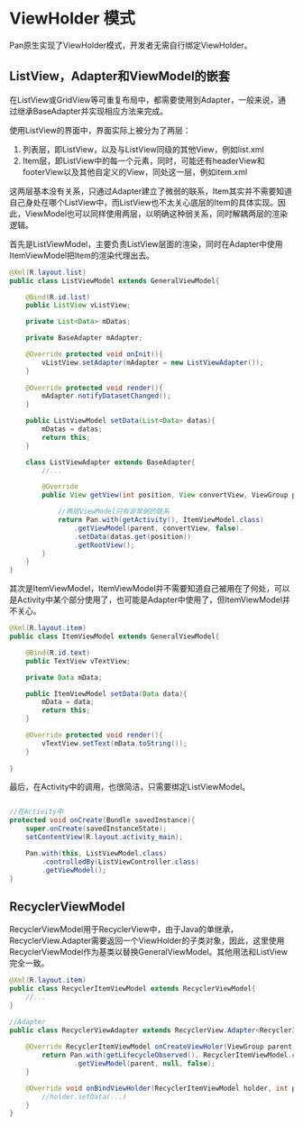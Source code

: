 # ViewHolder 模式

Pan原生实现了ViewHolder模式，开发者无需自行绑定ViewHolder。

## ListView，Adapter和ViewModel的嵌套

在ListView或GridView等可重复布局中，都需要使用到Adapter，一般来说，通过继承BaseAdapter并实现相应方法来完成。

使用ListView的界面中，界面实际上被分为了两层：

1. 列表层，即ListView，以及与ListView同级的其他View，例如list.xml
2. Item层，即ListView中的每一个元素，同时，可能还有headerView和footerView以及其他自定义的View，同处这一层，例如item.xml

这两层基本没有关系，只通过Adapter建立了微弱的联系，Item其实并不需要知道自己身处在哪个ListView中，而ListView也不太关心底层的Item的具体实现。因此，ViewModel也可以同样使用两层，以明确这种弱关系，同时解耦两层的渲染逻辑。

首先是ListViewModel，主要负责ListView层面的渲染，同时在Adapter中使用ItemViewModel把Item的渲染代理出去。

```Java
@Xml(R.layout.list)
public class ListViewModel extends GeneralViewModel{

    @Bind(R.id.list)
    public ListView vListView;

    private List<Data> mDatas;

    private BaseAdapter mAdapter;

    @Override protected void onInit(){
    	vListView.setAdapter(mAdapter = new ListViewAdapter());
    }
	
	@Override protected void render(){
		mAdapter.notifyDatasetChanged();
	}

	public ListViewModel setData(List<Data> datas){
		mDatas = datas;
		return this;
	}

	class ListViewAdapter extends BaseAdapter{
		//...

        @Override
		public View getView(int position, View convertView, ViewGroup parent){

			//两层ViewModel只有非常弱的联系
			return Pan.with(getActivity(), ItemViewModel.class)
			    .getViewModel(parent, convertView, false).
			    .setData(datas.get(position))
			    .getRootView();
		}
	}
}
```

其次是ItemViewModel，ItemViewModel并不需要知道自己被用在了何处，可以是Activity中某个部分使用了，也可能是Adapter中使用了，但ItemViewModel并不关心。

```Java
@Xml(R.layout.item)
public class ItemViewModel extends GeneralViewModel{

    @Bind(R.id.text)
    public TextView vTextView;

    private Data mData;

    public ItemViewModel setData(Data data){
    	mData = data;
    	return this;
    }

    @Override protected void render(){
    	vTextView.setText(mData.toString());
    }
	
}
```

最后，在Activity中的调用，也很简洁，只需要绑定ListViewModel。

```Java

//在Activity中
protected void onCreate(Bundle savedInstance){
	super.onCreate(savedInstanceState);
	setContentView(R.layout.activity_main);

	Pan.with(this, ListViewModel.class)
	    .controlledBy(ListViewController.class)
		.getViewModel();
}

```

## RecyclerViewModel

RecyclerViewModel用于RecyclerView中，由于Java的单继承，RecyclerView.Adapter需要返回一个ViewHolder的子类对象，因此，这里使用RecyclerViewModel作为基类以替换GeneralViewModel。其他用法和ListView完全一致。

```Java
@Xml(R.layout.item)
public class RecyclerItemViewModel extends RecyclerViewModel{
	//...
}

//Adapter
public class RecyclerViewAdapter extends RecyclerView.Adapter<RecyclerItemViewModel>{
	
	@Override RecyclerItemViewModel onCreateViewHoler(ViewGroup parent, int viewType){
		return Pan.with(getLifecycleObserved(), RecyclerItemViewModel.class)
				.getViewModel(parent, null, false);
	}

	@Override void onBindViewHolder(RecyclerItemViewModel holder, int position){
		//holder.setData(...)
	}
}
```



